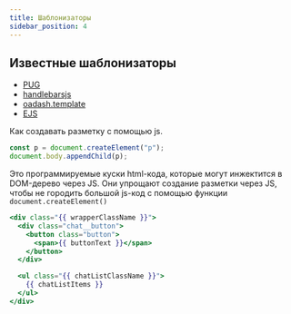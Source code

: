 ```yaml
---
title: Шаблонизаторы
sidebar_position: 4
---
```


## Известные шаблонизаторы

- [PUG](https://pugjs.org/api/getting-started.html)
- [handlebarsjs](https://handlebarsjs.com/)
- [oadash.template](https://lodash.com/docs/4.17.15#template)
- [EJS](https://ejs.co/)

Как создавать разметку с помощью js.

```js
const p = document.createElement("p");
document.body.appendChild(p);
```

Это программируемые куски html-кода, которые могут инжектится в DOM-дерево через JS. Они упрощают создание разметки через JS, чтобы не городить большой js-код c помощью функции ```document.createElement()```


```hbs
<div class="{{ wrapperClassName }}">
  <div class="chat__button">
    <button class="button">
      <span>{{ buttonText }}</span>
    </button>
  </div>

  <ul class="{{ chatListClassName }}">
    {{ chatListItems }}
  </ul>
</div>
```
